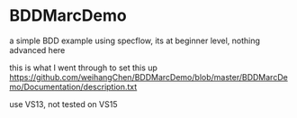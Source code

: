 # BDDMarcDemo

a simple BDD example using specflow, its at beginner level, nothing advanced here
	
this is what I went through to set this up
https://github.com/weihangChen/BDDMarcDemo/blob/master/BDDMarcDemo/Documentation/description.txt

use VS13, not tested on VS15
